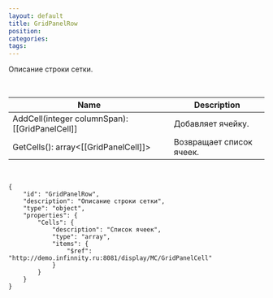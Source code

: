 ```yaml
---
layout: default
title: GridPanelRow
position: 
categories: 
tags: 
---
```


Описание строки сетки.

 

|Name|Description|
|----|-----------|
|AddCell(integer columnSpan): [[GridPanelCell]]|Добавляет ячейку.|
|GetCells(): array<[[GridPanelCell]]>|Возвращает список ячеек.|

  

```
{
	"id": "GridPanelRow",
	"description": "Описание строки сетки",
	"type": "object",
	"properties": {
		"Cells": {
			"description": "Список ячеек",
			"type": "array",
			"items": {
				"$ref": "http://demo.infinnity.ru:8081/display/MC/GridPanelCell"
			}
		}
	}
}
```

 

 

